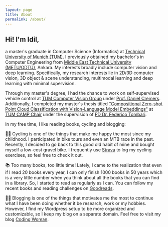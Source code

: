 ```yaml
---
layout: page
title: About
permalink: /about/
---
```


## Hi! I'm Idil,

a master's graduate in Computer Science (Informatics) at <a href="https://www.tum.de/en/">Technical University of Munich (TUM)</a>.
I previously obtained my bachelor's in Computer Engineering from <a href="https://ceng.metu.edu.tr/">Middle East Technical University (METU/ODTÜ)</a>, Ankara. 
My interests broadly include computer vision and deep learning. Specifically, my research interests lie in 2D/3D computer vision, 3D object & scene understanding, multimodal learning and deep learning with minimal supervision.

Through my master's degree, I had the chance to work on self-supervised vehicle control at <a href="https://cvg.cit.tum.de/">TUM Computer Vision Group</a> under <a href="https://cvg.cit.tum.de/members/cremers">Prof. Daniel Cremers</a>. Additionally, I completed my master's thesis titled ["Compositional Zero-shot Point Cloud Classification with Vision-Language Model Embeddings"](/research/2023/10/13/thesis.html) at <a href="https://www.cs.cit.tum.de/en/camp/">TUM CAMP Chair</a> under the supervision of <a href="https://www.cs.cit.tum.de/camp/members/senior-research-scientists/federico-tombari/">PD Dr. Federico Tombari</a>.

In my free time, I like reading books, cycling and blogging:

🚴‍♀️ Cycling is one of the things that make me happy the most since my childhood. I participated in bike tours and even an MTB race in the past. Recently, I decided to go back to this good old habit of mine and bought myself a low-cost gravel bike. I frequently use [Strava](https://www.strava.com/athletes/codingwoman) to log my cycling exercises, so feel free to check it out.

📚 Too many books, too little time! Lately, I came to the realization that even if I read 20 books every year, I can only finish 1000 books in 50 years which is a very little number when you think about all the books that you can find in a library. So, I started to read as regularly as I can. You can follow my recent books and reading challenges on [Goodreads](https://www.goodreads.com/codingwoman).

👩‍💻 Blogging is one of the things that motivates me the most to continue what I have been doing whether it be research, work or my hobbies. However, I find my Wordpress setup to be more organized and customizable, so I keep my blog on a separate domain. Feel free to visit my blog [Coding Woman](http://www.codingwoman.com).
